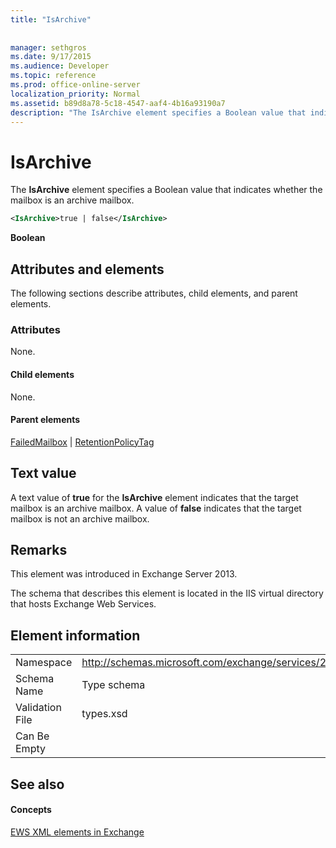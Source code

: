 ```yaml
---
title: "IsArchive"
 
 
manager: sethgros
ms.date: 9/17/2015
ms.audience: Developer
ms.topic: reference
ms.prod: office-online-server
localization_priority: Normal
ms.assetid: b89d8a78-5c18-4547-aaf4-4b16a93190a7
description: "The IsArchive element specifies a Boolean value that indicates whether the mailbox is an archive mailbox."
---
```


# IsArchive

The **IsArchive** element specifies a Boolean value that indicates whether the mailbox is an archive mailbox. 
  
```XML
<IsArchive>true | false</IsArchive>
```

 **Boolean**
## Attributes and elements

The following sections describe attributes, child elements, and parent elements.
  
### Attributes

None.
  
#### Child elements

None.
  
#### Parent elements

[FailedMailbox](failedmailbox.md) | [RetentionPolicyTag](retentionpolicytag.md)
  
## Text value

A text value of **true** for the **IsArchive** element indicates that the target mailbox is an archive mailbox. A value of **false** indicates that the target mailbox is not an archive mailbox. 
  
## Remarks

This element was introduced in Exchange Server 2013.
  
The schema that describes this element is located in the IIS virtual directory that hosts Exchange Web Services.
  
## Element information

|||
|:-----|:-----|
|Namespace  <br/> |http://schemas.microsoft.com/exchange/services/2006/types  <br/> |
|Schema Name  <br/> |Type schema  <br/> |
|Validation File  <br/> |types.xsd  <br/> |
|Can Be Empty  <br/> ||
   
## See also

#### Concepts

[EWS XML elements in Exchange](ews-xml-elements-in-exchange.md)

